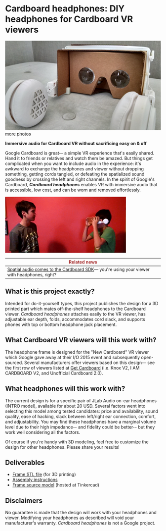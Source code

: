 # Cardboard headphones:  DIY headphones for Cardboard VR viewers

[![Picture gallery cover](gallery_cover.jpg) more photos](https://goo.gl/photos/ggecJdJPGQ1fHz2C6 "Go to photo gallery")

**Immersive audio for Cardboard VR without sacrificing easy on & off**

Google Cardboard is great-- a simple VR experience that's easily shared.  Hand it to friends or relatives and watch them be amazed.  But things get complicated when you want to include audio in the experience:  it's awkward to exchange the headphones and viewer without dropping something, getting cords tangled, or defeating the spatialized sound goodness by crossing the left and right channels.  In the spirit of Google's Cardboard, **_Cardboard headphones_** enables VR with immersive audio that is accessible, low cost, and can be worn and removed effortlessly.

![Handoff animation](handoff.gif)

|<span style="color: brown">Related news</span>
|------------
|[Spatial audio comes to the Cardboard SDK](http://googledevelopers.blogspot.com/2016/01/spatial-audio-comes-to-cardboard-sdk.html)— you're using your viewer with headphones, right?

## What is this project exactly?

Intended for do-it-yourself types, this project publishes the design for a 3D printed part which mates off-the-shelf headphones to the Cardboard viewer.  *Cardboard headphones* attaches easily to the VR viewer, has adjustable ear depth, folds, accommodates cord slack, and supports phones with top or bottom headphone jack placement.

## What Cardboard VR viewers will this work with?

The headphone frame is designed for the "New Cardboard" VR viewer which Google gave away at their I/O 2015 event and subsequently open-sourced.  Several manufacturers offer viewers based on this design— see the first row of viewers listed at [Get Cardboard](https://www.google.com/get/cardboard/get-cardboard/) (i.e. Knox V2, I AM CARDBOARD V2, and Unofficial Cardboard 2.0).

## What headphones will this work with?

The current design is for a specific pair of JLab Audio on-ear headphones (INTRO model), available for about 20 USD.  Several factors went into selecting this model among tested candidates:  price and availability, sound quality, ease of hacking, slack between left/right ear connection, comfort, and adjustability.  You may find these headphones have a marginal volume level due to their high impedance-- and fidelity could be better-- but they work well considering all the factors.

Of course if you're handy with 3D modeling, feel free to customize the design for other headphones.  Please share your results!

## Deliverables

* [Frame STL file](v2_jlab_intro/cardboard_headphones_frame.stl) (for 3D printing)
* [Assembly instructions](v2_jlab_intro/assembly.md)
* [Frame source model](https://tinkercad.com/things/i3NaLufb8T3) (hosted at Tinkercad)

## Disclaimers

No guarantee is made that the design will work with your headphones and viewer.  Modifying your headphones as described will void your manufacturer's warranty.  *_Cardboard headphones_* is not a Google project.
